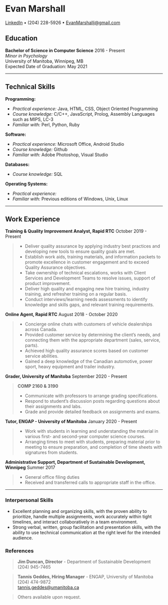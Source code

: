 # Evan Marshall 

[LinkedIn](https://www.linkedin.com/in/evanmarshallj/) • (204) 228-5926 • EvanMarshallj@gmail.com

## Education

**Bachelor of Science in Computer Science** 2016 - Present <br>
_Minor in Psychology_ <br>
University of Manitoba, Winnipeg, MB <br>
Expected Date of Graduation: May 2021 

---
## Technical Skills
**Programming:**
* *Practical experience:* Java, HTML, CSS, Object Oriented Programming
* *Course knowledge:* C/C++, JavaScript, Prolog, Assembly Languages such as MIPS, LC-3
* *Familiar with:* Perl, Python, Ruby

**Software:**
* *Practical experience:* Microsoft Office, Android Studio
* *Course knowledge:* Github
* *Familiar with:* Adobe Photoshop, Visual Studio

**Databases:**
* *Course knowledge:* SQL

**Operating Systems:**
* *Practical experience:*  
* *Familiar with:* Previous editions of Windows, Unix, Linux

---
## Work Experience
**Training & Quality Improvement Analyst, Rapid RTC** October 2019 - Present
>* Deliver quality assurance by applying industry best practices and developing new tools to ensure quality goals are met.
>* Establish work aids, training materials, and information packets to promote excellence in customer engagement and to exceed Quality Assurance objectives.
>* Take ownership of technical escalations, works with Client Services and Development Teams to resolve issues, support of product improvement. 
>* Deliver high quality and engaging new hire training, industry training, and refresher training on a regular basis.
>* Conduct interviews/learning needs assessments to identify knowledge and skills gaps, and relevant training requirements.

**Online Agent, Rapid RTC** August 2018 - October 2020
>* Concierge online chats with customers of vehicle dealerships across Canada.
>* Provided customer service by determining the client’s needs, and connecting them with the appropriate department (sales, service, parts).
>* Achieved high quality assurance scores based on customer service abilities. 
>* Gained a deep knowledge of the Canadian automotive, power sport, heavy equipment and trailer industry. 

**Grader, University of Manitoba** September 2020 - Present
>**COMP 2160 & 3190**
>* Communicate with professors to arrange grading specifications.
>* Respond to student’s discussion posts regarding questions about their assignments and labs.
>* Grade and provide detailed feedback on assignments and exams.

**Tutor, ENGAP - University of Manitoba** January 2020 - Present
>* Work with students in learning and understanding the material in various first- and second-year computer science courses.
>* Arranging times to meet with students, preparing material prior to meeting to ensure preparation, and completion of time sheets with signatures from students.


**Administrative Support, Department of Sustainable Development, Winnipeg** Summer 2017
>* General office filing duties
>* Received and transferred calls to appropriate staff in the office.

---
### Interpersonal Skills

* Excellent planning and organizing skills, with the proven ability to prioritize, handle multiple assignments, work accurately within tight timelines, and interact collaboratively in a team environment.
* Strong verbal, written, group facilitation and presentation skills, with the ability to use technical communication at the right level for the intended audience.

### References
> **Jim Duncan, Director** -  Department of Sustainable Development <br>
(204) 945-7465

> **Tannis Geddes, Hiring Manager** - ENGAP, University of Manitoba <br>
(204) 474-9872 <br>
tannis.geddes@umanitoba.ca

> Others available upon request.

